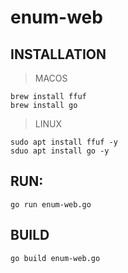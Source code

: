 # enum-web

## INSTALLATION
> MACOS
```
brew install ffuf
brew install go
```
> LINUX
```
sudo apt install ffuf -y
sduo apt install go -y
```

## RUN:
```
go run enum-web.go
```

## BUILD
```
go build enum-web.go
```

